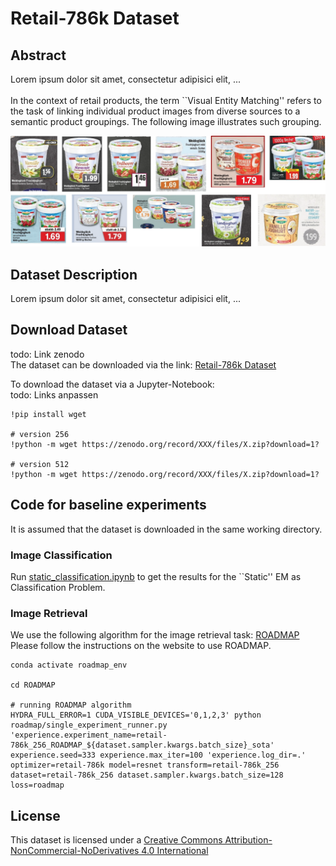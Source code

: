 # Retail-786k Dataset

## Abstract
Lorem ipsum dolor sit amet, consectetur adipisici elit, ...<br>
<br>
In the context of retail products, the term ``Visual Entity Matching'' refers to the task of linking individual product images from diverse sources to a semantic product groupings. The following image illustrates such grouping.<br>
<p align="center">
    <img src="/images/visual_abstract.svg">
</p>


## Dataset Description
Lorem ipsum dolor sit amet, consectetur adipisici elit, ...

## Download Dataset
todo: Link zenodo<br>
The dataset can be downloaded via the link: [Retail-786k Dataset](https://zenodo.org/record/XXX.XXX)

To download the dataset via a Jupyter-Notebook:<br>
todo: Links anpassen<br>
```
!pip install wget

# version 256
!python -m wget https://zenodo.org/record/XXX/files/X.zip?download=1?

# version 512
!python -m wget https://zenodo.org/record/XXX/files/X.zip?download=1?
```
## Code for baseline experiments
It is assumed that the dataset is downloaded in the same working directory.

### Image Classification
Run [static_classification.ipynb](code/classification/static_classification.ipynb) to get the results for the ``Static'' EM as Classification Problem.

### Image Retrieval

We use the following algorithm for the image retrieval task: [ROADMAP](https://github.com/elias-ramzi/ROADMAP)<br>
Please follow the instructions on the website to use ROADMAP.<br>

```
conda activate roadmap_env

cd ROADMAP

# running ROADMAP algorithm
HYDRA_FULL_ERROR=1 CUDA_VISIBLE_DEVICES='0,1,2,3' python roadmap/single_experiment_runner.py 'experience.experiment_name=retail-786k_256_ROADMAP_${dataset.sampler.kwargs.batch_size}_sota' experience.seed=333 experience.max_iter=100 'experience.log_dir=.' optimizer=retail-786k model=resnet transform=retail-786k_256 dataset=retail-786k_256 dataset.sampler.kwargs.batch_size=128 loss=roadmap
```

## License
This dataset is licensed under a [Creative Commons Attribution-NonCommercial-NoDerivatives 4.0 International](https://creativecommons.org/licenses/by-nc-nd/4.0/)

